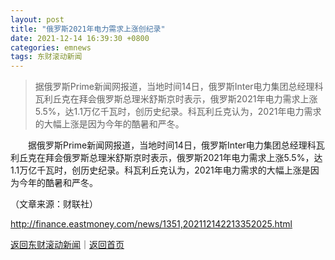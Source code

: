 ```yaml
---
layout: post
title: "俄罗斯2021年电力需求上涨创纪录"
date: 2021-12-14 16:39:30 +0800
categories: emnews
tags: 东财滚动新闻
---
```

> 据俄罗斯Prime新闻网报道，当地时间14日，俄罗斯Inter电力集团总经理科瓦利丘克在拜会俄罗斯总理米舒斯京时表示，俄罗斯2021年电力需求上涨5.5%，达1.1万亿千瓦时，创历史纪录。科瓦利丘克认为，2021年电力需求的大幅上涨是因为今年的酷暑和严冬。

<p>　　据俄罗斯Prime新闻网报道，当地时间14日，俄罗斯Inter电力集团总经理科瓦利丘克在拜会俄罗斯总理米舒斯京时表示，俄罗斯2021年电力需求上涨5.5%，达1.1万亿千瓦时，创历史纪录。科瓦利丘克认为，2021年电力需求的大幅上涨是因为今年的酷暑和严冬。 </p><p class="em_media">（文章来源：财联社）</p>

<http://finance.eastmoney.com/news/1351,202112142213352025.html>

[返回东财滚动新闻](//finews.withounder.com/emnews/)｜[返回首页](//finews.withounder.com/)